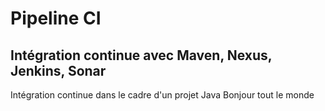 # Pipeline CI
## Intégration continue avec Maven, Nexus, Jenkins, Sonar
Intégration continue dans le cadre d'un projet Java
Bonjour tout le monde
